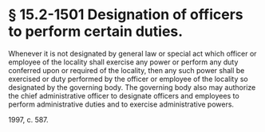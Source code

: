 # § 15.2-1501 Designation of officers to perform certain duties.

<p>Whenever it is not designated by general law or special act which officer or employee of the locality shall exercise any power or perform any duty conferred upon or required of the locality, then any such power shall be exercised or duty performed by the officer or employee of the locality so designated by the governing body. The governing body also may authorize the chief administrative officer to designate officers and employees to perform administrative duties and to exercise administrative powers.</p><p>1997, c. 587.</p>